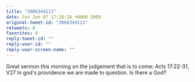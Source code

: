 ```yaml
---
title: "2066344111"
date: Sun Jun 07 17:20:28 +0000 2009
original-tweet-id: "2066344111"
retweets: 0
favorites: 0
reply-tweet-id: ""
reply-user-id: ""
reply-user-screen-name: ""
---
```

Great sermon this morning on the judgement that is to come: Acts 17:22-31, V27 In god's providence we are made to question. Is there a God?
